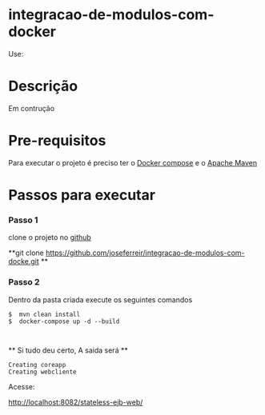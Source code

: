 # integracao-de-modulos-com-docker

Use:
# Descrição

Em contrução

# Pre-requisitos

Para executar o projeto é preciso ter o [Docker compose](https://docs.docker.com/compose/install/) e o [Apache Maven](http://maven.apache.org/install.html)
# Passos para executar

### Passo 1
 clone o projeto no [github](https://github.com/joseferreir/integracao-de-modulos-com-docke) 

  **git clone https://github.com/joseferreir/integracao-de-modulos-com-docke.git **

### Passo 2
  Dentro da pasta criada execute os seguintes comandos

``` shell
$  mvn clean install
$  docker-compose up -d --build

  
```
** Si tudo deu certo,  A saida será **

```
Creating coreapp
Creating webcliente

```

Acesse:

[http://localhost:8082/stateless-ejb-web/](http://localhost:8082/stateless-ejb-web/)

